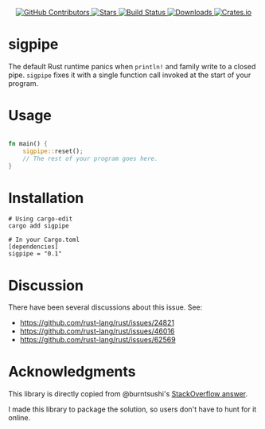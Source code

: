 <div id="top"></div>

<p align="center">
<a href="https://github.com/kurtbuilds/sigpipe/graphs/contributors">
    <img src="https://img.shields.io/github/contributors/kurtbuilds/sigpipe.svg?style=flat-square" alt="GitHub Contributors" />
</a>
<a href="https://github.com/kurtbuilds/sigpipe/stargazers">
    <img src="https://img.shields.io/github/stars/kurtbuilds/sigpipe.svg?style=flat-square" alt="Stars" />
</a>
<a href="https://github.com/kurtbuilds/sigpipe/actions">
    <img src="https://img.shields.io/github/workflow/status/kurtbuilds/sigpipe/test?style=flat-square" alt="Build Status" />
</a>
<a href="https://crates.io/crates/sigpipe">
    <img src="https://img.shields.io/crates/d/sigpipe?style=flat-square" alt="Downloads" />
</a>
<a href="https://crates.io/crates/sigpipe">
    <img src="https://img.shields.io/crates/v/sigpipe?style=flat-square" alt="Crates.io" />
</a>

# sigpipe

The default Rust runtime panics when `println!` and family write to a closed 
pipe. `sigpipe` fixes it with a single function call invoked at the start of your program.

# Usage

```rust

fn main() {
    sigpipe::reset();
    // The rest of your program goes here.
}
```
  
# Installation

    # Using cargo-edit
    cargo add sigpipe

    # In your Cargo.toml
    [dependencies]
    sigpipe = "0.1"

# Discussion

There have been several discussions about this issue. See:

- https://github.com/rust-lang/rust/issues/24821
- https://github.com/rust-lang/rust/issues/46016
- https://github.com/rust-lang/rust/issues/62569

# Acknowledgments

This library is directly copied from @burntsushi's 
[StackOverflow answer](https://stackoverflow.com/questions/65755853/simple-word-count-rust-program-outputs-valid-stdout-but-panicks-when-piped-to-he/65760807#65760807).

I made this library to package the solution, so users don't have to hunt for it online.
